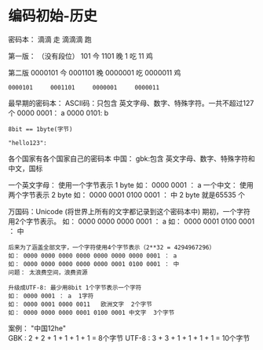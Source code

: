 # 编码初始-历史



密码本： 
	滴滴   	走
	滴滴滴	跑

第一版：   （没有段位）
	101		今
	1101	晚
	1		吃
	11 		鸡

第二版
	0000101		今
	0001101		晚
	0000001		吃
	0000011 	鸡

	0000101  	0001101		0000001		0000011


最早期的密码本：
	ASCII码：只包含 英文字母、数字、特殊字符。一共不超过127个
	0000 0001：	a
	0000 0101:	b

	8bit == 1byte(字节)
	
	"hello123":		


各个国家有各个国家自己的密码本
中国： gbk:包含 英文字母、数字、特殊字符和中文，国标

一个英文字母： 使用一个字节表示  1 byte  	如： 0000 0001 ： a
一个中文： 使用两个字节表示 2 byte			如： 0000 0001 0100 0001 ： 中
2 byte 就是65535 个



万国码：Unicode  (将世界上所有的文字都记录到这个密码本中)
	期初，一个字符用2个字节表示。 
	如： 0000 0000 0000 0001 ： a 
	如： 0000 0001 0100 0001 ： 中

	后来为了涵盖全部文字，一个字符使用4个字节表示（2**32 = 4294967296）
	如： 0000 0000 0000 0000 0000 0000 0000 0001 ： a 
	如： 0000 0000 0000 0000 0000 0001 0100 0001 ： 中
	问题： 太浪费空间，浪费资源
	
	升级成UTF-8: 最少用8bit 1个字节表示一个字符
	如： 0000 0001 ： a  1字符
	如： 0000 0001 0000 0011   欧洲文字  2个字节
	如： 0000 0000 0000 0001 0100 0001 中文字  3个字节


案例： 
	"中国12he"  
	GBK : 2 + 2 + 1 + 1 + 1 + 1 = 8个字节
	UTF-8 : 3 + 3 + 1 + 1 + 1 + 1 = 10个字节



